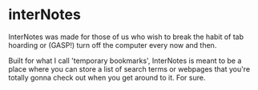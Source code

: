 interNotes
===========

InterNotes was made for those of us who wish to break the habit of tab hoarding or (GASP!) turn off the computer every now and then.

Built for what I call 'temporary bookmarks', InterNotes is meant to be a place where you can store a list of search terms or webpages that you're totally gonna check out when you get around to it. For sure.